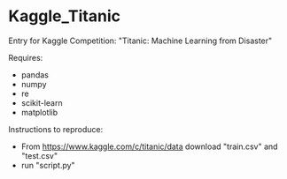# Kaggle_Titanic
Entry for Kaggle Competition: "Titanic: Machine Learning from Disaster"

Requires:
  - pandas
  - numpy
  - re
  - scikit-learn
  - matplotlib

Instructions to reproduce:
- From https://www.kaggle.com/c/titanic/data download "train.csv" and "test.csv"
- run "script.py"
